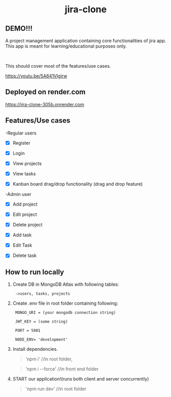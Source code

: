 <h1 align="center">jira-clone</h1>

## DEMO!!!

A project management application containing core functionalities of jira app. This app is meant for learning/educational purposes only.

&nbsp;

This should cover most of the features/use cases.

https://youtu.be/5A641Vlgirw

## Deployed on render.com

https://jira-clone-305b.onrender.com

## Features/Use cases

-Regular users

- [x] Register
- [x] Login
- [x] View projects
- [x] View tasks
- [x] Kanban board drag/drop functionality (drag and drop feature)
 

-Admin user

- [x] Add project
- [x] Edit project
- [x] Delete project
- [x] Add task
- [x] Edit Task
- [x] Delete task
 

## How to run locally

1. Create DB in MongoDB Atlas with following tables:

  	 	->users, tasks, projects

2. Create  .env file in root folder containing following:



		MONGO_URI = (your mongodb connection string)

		JWT_KEY = (some string)

		PORT = 5001

		NODE_ENV= 'development'

 

3.  Install dependencies.

    > 'npm i' //in root folder,

    > 'npm i --force' //in front end folder

 

4. START our application!(runs both client and server concurrently)

   > 'npm run dev' //in root folder

